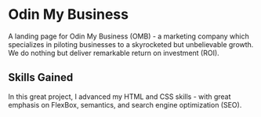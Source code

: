 # Odin My Business

A landing page for Odin My Business (OMB) - a marketing company which specializes in piloting businesses to a skyrocketed but unbelievable growth. We do nothing but deliver remarkable return on investment (ROI).

## Skills Gained

In this great project, I advanced my HTML and CSS skills - with great emphasis on FlexBox, semantics, and search engine optimization (SEO).
